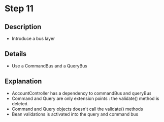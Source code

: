 # Step 11

## Description

- Introduce a bus layer

## Details

- Use a CommandBus and a QueryBus

## Explanation

- AccountController has a dependency to commandBus and queryBus
- Command and Query are only extension points : the validate() method is deleted.
- Command and Query objects doesn't call the validate() methods
- Bean validations is activated into the query and command bus